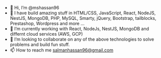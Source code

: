 - 👋 Hi, I’m @mshassan96
- 👀 I have build amazing stuff in HTML/CSS, JavaScript, React, NodeJS, NestJS, MongoDB, PHP, MySQL, Smarty, jQuery, Bootstrap, tailblocks, Prestashop, Wordpress and more ...
- 🌱 I’m currently working with React, NodeJs, NestJS, MongoDB and differnt cloud services (AWS, GCP)
- 💞️ I’m looking to collaborate on any of the above technologies to solve problems and build fun stuff.
- 📫 How to reach me salmanhassan96@gmail.com

<!---
mshassan96/mshassan96 is a ✨ special ✨ repository because its `README.md` (this file) appears on your GitHub profile.
You can click the Preview link to take a look at your changes.
--->

